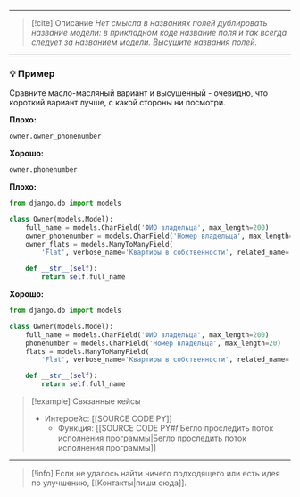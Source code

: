 ***

> [!cite] Описание
>_Нет смысла в названиях полей дублировать название модели: в прикладном коде название поля и так всегда следует за названием модели. Высушите названия полей._

***
### 💡 Пример
Сравните масло-масляный вариант и высушенный - очевидно, что короткий вариант лучше, с какой стороны ни посмотри.

**Плохо:**
```python
owner.owner_phonenumber
```

**Хорошо:**
```python
owner.phonenumber
```

**Плохо:**
```python
from django.db import models

class Owner(models.Model):
	full_name = models.CharField('ФИО владельца', max_length=200)
	owner_phonenumber = models.CharField('Номер владельца', max_length=20)
	owner_flats = models.ManyToManyField(
		'Flat', verbose_name='Квартиры в собственности', related_name='owners')

	def __str__(self):
		return self.full_name
```

**Хорошо:**
```python
from django.db import models

class Owner(models.Model):
	full_name = models.CharField('ФИО владельца', max_length=200)
	phonenumber = models.CharField('Номер владельца', max_length=20)
	flats = models.ManyToManyField(
		'Flat', verbose_name='Квартиры в собственности', related_name='owners')

	def __str__(self):
		return self.full_name
```

> [!example] Связанные кейсы
>- Интерфейс: [[SOURCE CODE PY]]
>	- Функция: [[SOURCE CODE PY#𝑓 Бегло проследить поток исполнения программы|Бегло проследить поток исполнения программы]]

***

> [!info]
> Если не удалось найти ничего подходящего или есть идея по улучшению, [[Контакты|пиши сюда]].
